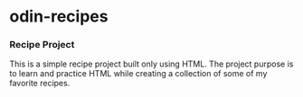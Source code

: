 # odin-recipes


### Recipe Project
This is a simple recipe project built only using HTML. The project  purpose is to learn and practice HTML while creating a collection of some of my favorite recipes.
